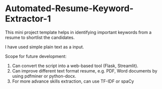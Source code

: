 # Automated-Resume-Keyword-Extractor-1
This mini project template helps in identifying important keywords from a resume to shortlist the candidates.

I have used simple plain text as a input.

Scope for future development:

1. Can convert the script into a web-based tool (Flask, Streamlit).
2. Can improve different text format resume, e.g. PDF, Word documents by using pdfminer or python-docx.
3. For more advance skills extraction, can use TF-IDF or spaCy


